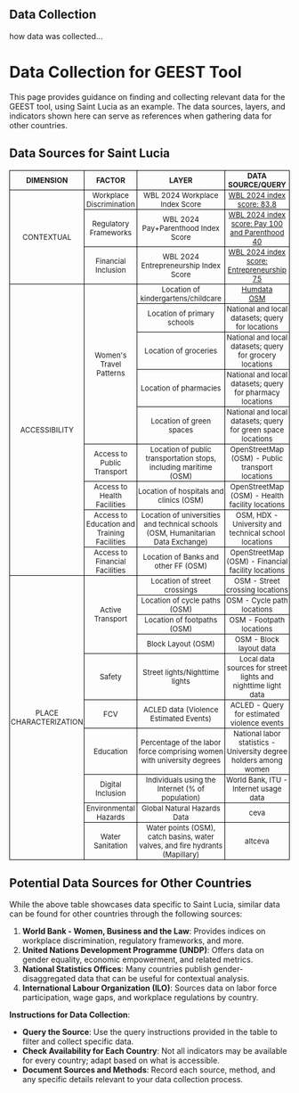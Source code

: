 ## Data Collection

how data was collected...

# Data Collection for GEEST Tool

This page provides guidance on finding and collecting relevant data for the GEEST tool, using Saint Lucia as an example. The data sources, layers, and indicators shown here can serve as references when gathering data for other countries.

## Data Sources for Saint Lucia

<table style="border-collapse: collapse; width: 100%; font-size: small;">
  <tr>
    <th style="border: 1px solid black; padding: 1px; text-align: center;"><b>DIMENSION</b></th>
    <th style="border: 1px solid black; padding: 1px; text-align: center;"><b>FACTOR</b></th>
    <th style="border: 1px solid black; padding: 1px; text-align: center;"><b>LAYER</b></th>
    <th style="border: 1px solid black; padding: 1px; text-align: center;"><b>DATA SOURCE/QUERY</b></th>
  </tr>
  
  <!-- Contextual Section with Merged DIMENSION Cell -->
  <tr>
    <td rowspan="3" style="border: 1px solid black; padding: 1px; text-align: center; ">CONTEXTUAL</td>
    <td style="border: 1px solid black; padding: 1px; text-align: center; ">Workplace Discrimination</td>
    <td style="border: 1px solid black; padding: 1px; text-align: center; ">WBL 2024 Workplace Index Score</td>
<td style="border: 1px solid black; padding: 1px; text-align: center;">
    <a href="https://wbl.worldbank.org/content/dam/documents/wbl/2024/snapshots/St-lucia.pdf" target="_blank">
        WBL 2024 index score: 83.8
    </a>
</td>

  </tr>
  <tr>
    <td style="border: 1px solid black; padding: 1px; text-align: center; ">Regulatory Frameworks</td>
    <td style="border: 1px solid black; padding: 1px; text-align: center; ">WBL 2024 Pay+Parenthood Index Score</td>
    <td style="border: 1px solid black; padding: 1px; text-align: center;">
    <a href="https://wbl.worldbank.org/content/dam/documents/wbl/2024/snapshots/St-lucia.pdf" target="_blank">
        WBL 2024 index score: Pay 100  and Parenthood 40
    </a>
  </tr>
  <tr>
    <td style="border: 1px solid black; padding: 1px; text-align: center; ">Financial Inclusion</td>
    <td style="border: 1px solid black; padding: 1px; text-align: center; ">WBL 2024 Entrepreneurship Index Score</td>
 <td style="border: 1px solid black; padding: 1px; text-align: center;">
    <a href="https://wbl.worldbank.org/content/dam/documents/wbl/2024/snapshots/St-lucia.pdf" target="_blank">
        WBL 2024 index score: Entrepreneurship 75
    </a>
  </tr>
  
  <!-- Accessibility Section with Merged DIMENSION Cell -->
  <tr>
    <td rowspan="9" style="border: 1px solid black; padding: 1px; text-align: center; ">ACCESSIBILITY</td>
    <td rowspan="5" style="border: 1px solid black; padding: 1px; text-align: center; ">Women's Travel Patterns</td>
    <td style="border: 1px solid black; padding: 1px; text-align: center; ">Location of kindergartens/childcare</td>
 <td style="border: 1px solid black; padding: 1px; text-align: center;">
    <a href="https://data.humdata.org/dataset/hotosm-saint-lucia-schools" target="_blank">
        Humdata
    </a>
    <br>
    <a href="https://overpass-turbo.eu/?Q=[out:xml][timeout:25];{{geocodeArea:Saint%20Lucia}}->.area_0;(node[%22amenity%22=%22kindergarten%22](area.area_0);way[%22amenity%22=%22kindergarten%22](area.area_0);relation[%22amenity%22=%22kindergarten%22](area.area_0););(._;>;);out%20body;" target="_blank">
        OSM
    </a>
</td>


  </tr>
  <tr>
    <td style="border: 1px solid black; padding: 1px; text-align: center; ">Location of primary schools</td>
    <td style="border: 1px solid black; padding: 1px; text-align: center; ">National and local datasets; query for locations</td>
  </tr>
  <tr>
    <td style="border: 1px solid black; padding: 1px; text-align: center; ">Location of groceries</td>
    <td style="border: 1px solid black; padding: 1px; text-align: center; ">National and local datasets; query for grocery locations</td>
  </tr>
  <tr>
    <td style="border: 1px solid black; padding: 1px; text-align: center; ">Location of pharmacies</td>
    <td style="border: 1px solid black; padding: 1px; text-align: center; ">National and local datasets; query for pharmacy locations</td>
  </tr>
  <tr>
    <td style="border: 1px solid black; padding: 1px; text-align: center; ">Location of green spaces</td>
    <td style="border: 1px solid black; padding: 1px; text-align: center; ">National and local datasets; query for green space locations</td>
  </tr>
  <tr>
    <td style="border: 1px solid black; padding: 1px; text-align: center; ">Access to Public Transport</td>
    <td style="border: 1px solid black; padding: 1px; text-align: center; ">Location of public transportation stops, including maritime (OSM)</td>
    <td style="border: 1px solid black; padding: 1px; text-align: center; ">OpenStreetMap (OSM) - Public transport locations</td>
  </tr>
  <tr>
    <td style="border: 1px solid black; padding: 1px; text-align: center; ">Access to Health Facilities</td>
    <td style="border: 1px solid black; padding: 1px; text-align: center; ">Location of hospitals and clinics (OSM)</td>
    <td style="border: 1px solid black; padding: 1px; text-align: center; ">OpenStreetMap (OSM) - Health facility locations</td>
  </tr>
  <tr>
    <td style="border: 1px solid black; padding: 1px; text-align: center; ">Access to Education and Training Facilities</td>
    <td style="border: 1px solid black; padding: 1px; text-align: center; ">Location of universities and technical schools (OSM, Humanitarian Data Exchange)</td>
    <td style="border: 1px solid black; padding: 1px; text-align: center; ">OSM, HDX - University and technical school locations</td>
  </tr>
  <tr>
    <td style="border: 1px solid black; padding: 1px; text-align: center; ">Access to Financial Facilities</td>
    <td style="border: 1px solid black; padding: 1px; text-align: center; ">Location of Banks and other FF (OSM)</td>
    <td style="border: 1px solid black; padding: 1px; text-align: center; ">OpenStreetMap (OSM) - Financial facility locations</td>
  </tr>
  
  <!-- Place Characterization Section with Merged DIMENSION Cell -->
  <tr>
    <td rowspan="10" style="border: 1px solid black; padding: 1px; text-align: center; ">PLACE CHARACTERIZATION</td>
    <td rowspan="4" style="border: 1px solid black; padding: 1px; text-align: center; ">Active Transport</td>
    <td style="border: 1px solid black; padding: 1px; text-align: center; ">Location of street crossings</td>
    <td style="border: 1px solid black; padding: 1px; text-align: center; ">OSM - Street crossing locations</td>
  </tr>
  <tr>
    <td style="border: 1px solid black; padding: 1px; text-align: center; ">Location of cycle paths (OSM)</td>
    <td style="border: 1px solid black; padding: 1px; text-align: center; ">OSM - Cycle path locations</td>
  </tr>
  <tr>
    <td style="border: 1px solid black; padding: 1px; text-align: center; ">Location of footpaths (OSM)</td>
    <td style="border: 1px solid black; padding: 1px; text-align: center; ">OSM - Footpath locations</td>
  </tr>
  <tr>
    <td style="border: 1px solid black; padding: 1px; text-align: center; ">Block Layout (OSM)</td>
    <td style="border: 1px solid black; padding: 1px; text-align: center; ">OSM - Block layout data</td>
  </tr>
  <tr>
    <td style="border: 1px solid black; padding: 1px; text-align: center; ">Safety</td>
    <td style="border: 1px solid black; padding: 1px; text-align: center; ">Street lights/Nighttime lights</td>
    <td style="border: 1px solid black; padding: 1px; text-align: center; ">Local data sources for street lights and nighttime light data</td>
  </tr>
  <tr>
    <td style="border: 1px solid black; padding: 1px; text-align: center; ">FCV</td>
    <td style="border: 1px solid black; padding: 1px; text-align: center; ">ACLED data (Violence Estimated Events)</td>
    <td style="border: 1px solid black; padding: 1px; text-align: center; ">ACLED - Query for estimated violence events</td>
  </tr>
  <tr>
    <td style="border: 1px solid black; padding: 1px; text-align: center; ">Education</td>
    <td style="border: 1px solid black; padding: 1px; text-align: center; ">Percentage of the labor force comprising women with university degrees</td>
    <td style="border: 1px solid black; padding: 1px; text-align: center; ">National labor statistics - University degree holders among women</td>
  </tr>
  <tr>
    <td style="border: 1px solid black; padding: 1px; text-align: center; ">Digital Inclusion</td>
    <td style="border: 1px solid black; padding: 1px; text-align: center; ">Individuals using the Internet (% of population)</td>
    <td style="border: 1px solid black; padding: 1px; text-align: center; ">World Bank, ITU - Internet usage data</td>
  </tr>
  <tr>
    <td style="border: 1px solid black; padding: 1px; text-align: center; ">Environmental Hazards</td>
    <td style="border: 1px solid black; padding: 1px; text-align: center; ">Global Natural Hazards Data</td>
    <td style="border: 1px solid black; padding: 1px; text-align: center; ">ceva</td>
 </tr>
  <tr>
    <td style="border: 1px solid black; padding: 1px; text-align: center; ">Water Sanitation</td>
    <td style="border: 1px solid black; padding: 1px; text-align: center; ">Water points (OSM), catch basins, water valves, and fire hydrants (Mapillary)</td>
    <td style="border: 1px solid black; padding: 1px; text-align: center; ">altceva</td>
  </tr>
</table>


## Potential Data Sources for Other Countries

While the above table showcases data specific to Saint Lucia, similar data can be found for other countries through the following sources:

1. **World Bank - Women, Business and the Law**: Provides indices on workplace discrimination, regulatory frameworks, and more.
2. **United Nations Development Programme (UNDP)**: Offers data on gender equality, economic empowerment, and related metrics.
3. **National Statistics Offices**: Many countries publish gender-disaggregated data that can be useful for contextual analysis.
4. **International Labour Organization (ILO)**: Sources data on labor force participation, wage gaps, and workplace regulations by country.

**Instructions for Data Collection**:
- **Query the Source**: Use the query instructions provided in the table to filter and collect specific data.
- **Check Availability for Each Country**: Not all indicators may be available for every country; adapt based on what is accessible.
- **Document Sources and Methods**: Record each source, method, and any specific details relevant to your data collection process.


